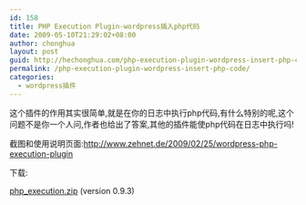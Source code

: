 ```yaml
---
id: 158
title: PHP Execution Plugin-wordpress插入php代码
date: 2009-05-10T21:29:02+08:00
author: chonghua
layout: post
guid: http://hechonghua.com/php-execution-plugin-wordpress-insert-php-code/
permalink: /php-execution-plugin-wordpress-insert-php-code/
categories:
  - wordpress插件
---
```

这个插件的作用其实很简单,就是在你的日志中执行php代码,有什么特别的呢,这个问题不是你一个人问,作者也给出了答案,其他的插件能使php代码在日志中执行吗!

截图和使用说明页面:<a href="http://www.zehnet.de/2009/02/25/wordpress-php-execution-plugin" target="_blank">http://www.zehnet.de/2009/02/25/wordpress-php-execution-plugin</a>

下载:

[php_execution.zip](http://www.zehnet.de/files/phpExecutionPlugin/$zip_php_execution?dl) (version 0.9.3)

&#160;

